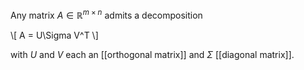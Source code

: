 Any matrix $A \in \mathbb{R}^{m \times n}$ admits a decomposition

\\[
A = U\Sigma V^T
\\]

with $U$ and $V$ each an [[orthogonal matrix]] and $\Sigma$ [[diagonal matrix]].